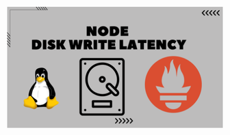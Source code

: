 ![image alt](https://github.com/AdhmAbdein/Node-disk-write-latency/blob/b121af39e601dffc37c656b18f6a443585318fba/image.png)
